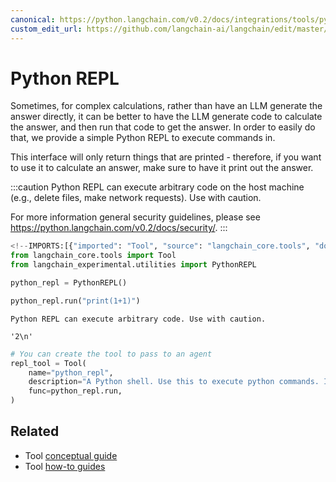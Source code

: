 ```yaml
---
canonical: https://python.langchain.com/v0.2/docs/integrations/tools/python/
custom_edit_url: https://github.com/langchain-ai/langchain/edit/master/docs/docs/integrations/tools/python.ipynb
---
```


# Python REPL

Sometimes, for complex calculations, rather than have an LLM generate the answer directly, it can be better to have the LLM generate code to calculate the answer, and then run that code to get the answer. In order to easily do that, we provide a simple Python REPL to execute commands in.

This interface will only return things that are printed - therefore, if you want to use it to calculate an answer, make sure to have it print out the answer.

:::caution
Python REPL can execute arbitrary code on the host machine (e.g., delete files, make network requests). Use with caution.

For more information general security guidelines, please see https://python.langchain.com/v0.2/docs/security/.
:::

```python
<!--IMPORTS:[{"imported": "Tool", "source": "langchain_core.tools", "docs": "https://api.python.langchain.com/en/latest/tools/langchain_core.tools.simple.Tool.html", "title": "Python REPL"}, {"imported": "PythonREPL", "source": "langchain_experimental.utilities", "docs": "https://api.python.langchain.com/en/latest/utilities/langchain_experimental.utilities.python.PythonREPL.html", "title": "Python REPL"}]-->
from langchain_core.tools import Tool
from langchain_experimental.utilities import PythonREPL
```

```python
python_repl = PythonREPL()
```

```python
python_repl.run("print(1+1)")
```
```output
Python REPL can execute arbitrary code. Use with caution.
```

```output
'2\n'
```

```python
# You can create the tool to pass to an agent
repl_tool = Tool(
    name="python_repl",
    description="A Python shell. Use this to execute python commands. Input should be a valid python command. If you want to see the output of a value, you should print it out with `print(...)`.",
    func=python_repl.run,
)
```

## Related

- Tool [conceptual guide](/docs/concepts/#tools)
- Tool [how-to guides](/docs/how_to/#tools)